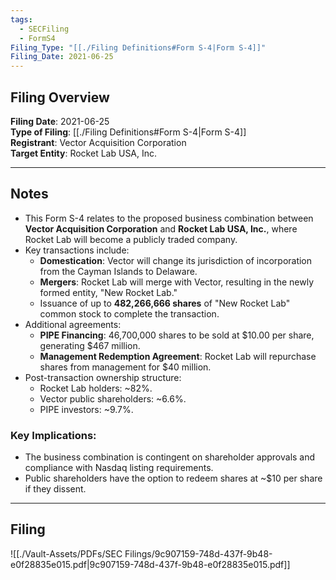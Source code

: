 ```yaml
---
tags:
  - SECFiling
  - FormS4
Filing_Type: "[[./Filing Definitions#Form S-4|Form S-4]]"
Filing_Date: 2021-06-25
---
```


## Filing Overview

**Filing Date**: 2021-06-25  
**Type of Filing**: [[./Filing Definitions#Form S-4|Form S-4]]  
**Registrant**: Vector Acquisition Corporation  
**Target Entity**: Rocket Lab USA, Inc.  

---

## Notes

- This Form S-4 relates to the proposed business combination between **Vector Acquisition Corporation** and **Rocket Lab USA, Inc.**, where Rocket Lab will become a publicly traded company.
- Key transactions include:
  - **Domestication**: Vector will change its jurisdiction of incorporation from the Cayman Islands to Delaware.
  - **Mergers**: Rocket Lab will merge with Vector, resulting in the newly formed entity, "New Rocket Lab."
  - Issuance of up to **482,266,666 shares** of "New Rocket Lab" common stock to complete the transaction.
- Additional agreements:
  - **PIPE Financing**: 46,700,000 shares to be sold at $10.00 per share, generating $467 million.
  - **Management Redemption Agreement**: Rocket Lab will repurchase shares from management for $40 million.
- Post-transaction ownership structure:
  - Rocket Lab holders: ~82%.
  - Vector public shareholders: ~6.6%.
  - PIPE investors: ~9.7%.

### Key Implications:
- The business combination is contingent on shareholder approvals and compliance with Nasdaq listing requirements.
- Public shareholders have the option to redeem shares at ~$10 per share if they dissent.

---

## Filing

![[./Vault-Assets/PDFs/SEC Filings/9c907159-748d-437f-9b48-e0f28835e015.pdf|9c907159-748d-437f-9b48-e0f28835e015.pdf]]
